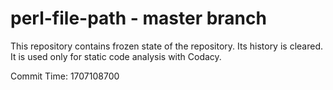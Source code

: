# perl-file-path - master branch

This repository contains frozen state of the repository.
Its history is cleared. It is used only for static code
analysis with Codacy.

Commit Time: 1707108700